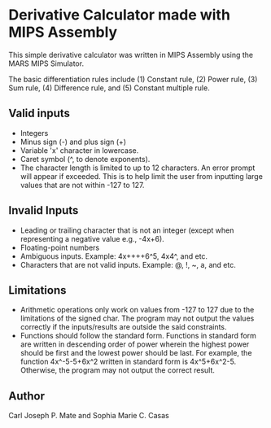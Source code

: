# Derivative Calculator made with MIPS Assembly

This simple derivative calculator was written in MIPS Assembly using the MARS MIPS Simulator. 

The basic differentiation rules include (1) Constant rule, (2) Power rule, (3) Sum rule, 
(4) Difference rule, and (5) Constant multiple rule. 

## Valid inputs
- Integers
- Minus sign (-) and plus sign (+)
- Variable 'x' character in lowercase.
- Caret symbol (^, to denote exponents). 
- The character length is limited to up to 12 characters. An error prompt will appear if exceeded. This is to help limit the user
from inputting large values that are not within -127 to 127.

## Invalid Inputs 
- Leading or trailing character that is not an integer (except when representing a negative value e.g., -4x+6).
- Floating-point numbers
- Ambiguous inputs. Example: 4x++++6^5, 4x4^, and etc. 
- Characters that are not valid inputs. Example: @, !, ~, a, and etc.

## Limitations
- Arithmetic operations only work on values from -127 to 127 due to the limitations of the signed char. The program
may not output the values correctly if the inputs/results are outside the said constraints.
- Functions should follow the standard form. Functions in standard form are written in descending order of power wherein the highest power
should be first and the lowest power should be last. For example, the function 4x^-5-5+6x^2 written in 
standard form is 4x^5+6x^2-5. Otherwise, the program may not output the correct result.


## Author
Carl Joseph P. Mate and Sophia Marie C. Casas



